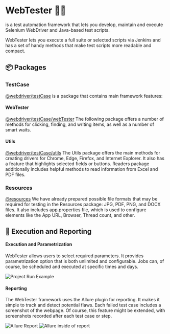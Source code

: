 # WebTester  :man_technologist:
is a test automation framework that lets you develop, maintain and execute Selenium WebDriver and Java-based test scripts. 

WebTester lets you execute a full suite or selected scripts via Jenkins and has a set of handy methods that make test scripts more readable and compact.

## :package: Packages


### TestCase
[@webdriver/testCase](https://github.com/asserte/WebTester/tree/main/src/main/java/lt/insoft/webdriver/testCase)
is a package that contains main framework features:

#### WebTester
[@webdriver/testCase/webTester](https://github.com/asserte/WebTester/tree/main/src/main/java/lt/insoft/webdriver/testCase/webTester)
The following package offers a number of methods for clicking, finding, and writing items, as well as a number of smart waits.

#### Utils
[@webdriver/testCase/utils](https://github.com/asserte/WebTester/tree/main/src/main/java/lt/insoft/webdriver/testCase/utils)
The Utils package offers the main methods for creating drivers for Chrome, Edge, Firefox, and Internet Explorer. It also has a feature that highlights selected fields or buttons. Readers package additionally includes helpful methods to read information from Excel and PDF files.  

### Resources
[@resources](https://github.com/asserte/WebTester/tree/main/src/main/resources)
We have already prepared possible file formats that may be required for testing in the Resources package: JPG, PDF, PNG, and DOCX files. It also includes app.properties file, which is used to configure elements like the App URL, Browser, Thread count, and other.


## :bookmark_tabs: Execution and Reporting

#### Execution and Parametrization
WebTester allows users to select required parameters. It provides parametrization option that is both unlimited and configurable.
Jobs can, of course, be scheduled and executed at specific times and days.

![Project Run Example](https://user-images.githubusercontent.com/54704578/168271119-04633ad7-9722-4195-aeee-07701fd1a5d6.png)

#### Reporting
The WebTester framework uses the Allure plugin for reporting. It makes it simple to track and detect potential flaws. Each failed test case includes a screenshot of the webpage. Of course, this feature might be extended, with screenshots recorded after each test case or step.

![Allure Report](https://user-images.githubusercontent.com/54704578/168273806-ee694fca-68e7-4301-b1d6-33019f0efac3.png)
![Allure inside of report](https://user-images.githubusercontent.com/54704578/168273823-e3948807-18b2-43c1-8eee-e0b04aa0e065.png)

